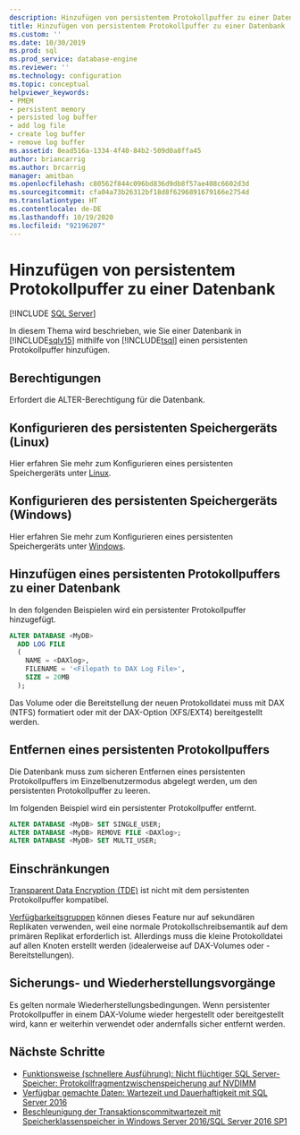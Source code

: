 ```yaml
---
description: Hinzufügen von persistentem Protokollpuffer zu einer Datenbank
title: Hinzufügen von persistentem Protokollpuffer zu einer Datenbank
ms.custom: ''
ms.date: 10/30/2019
ms.prod: sql
ms.prod_service: database-engine
ms.reviewer: ''
ms.technology: configuration
ms.topic: conceptual
helpviewer_keywords:
- PMEM
- persistent memory
- persisted log buffer
- add log file
- create log buffer
- remove log buffer
ms.assetid: 8ead516a-1334-4f40-84b2-509d0a8ffa45
author: briancarrig
ms.author: brcarrig
manager: amitban
ms.openlocfilehash: c80562f844c096bd836d9db8f57ae408c6602d3d
ms.sourcegitcommit: cfa04a73b26312bf18d8f6296891679166e2754d
ms.translationtype: HT
ms.contentlocale: de-DE
ms.lasthandoff: 10/19/2020
ms.locfileid: "92196207"
---
```

# <a name="add-persisted-log-buffer-to-a-database"></a>Hinzufügen von persistentem Protokollpuffer zu einer Datenbank
 [!INCLUDE [SQL Server](../../includes/applies-to-version/sqlserver.md)]

In diesem Thema wird beschrieben, wie Sie einer Datenbank in [!INCLUDE[sqlv15](../../includes/sssqlv15-md.md)] mithilfe von [!INCLUDE[tsql](../../includes/tsql-md.md)] einen persistenten Protokollpuffer hinzufügen.  
  
## <a name="permissions"></a>Berechtigungen

Erfordert die ALTER-Berechtigung für die Datenbank.  

## <a name="configure-persistent-memory-device-linux"></a>Konfigurieren des persistenten Speichergeräts (Linux)

Hier erfahren Sie mehr zum Konfigurieren eines persistenten Speichergeräts unter [Linux](../../linux/sql-server-linux-configure-pmem.md).

## <a name="configure-persistent-memory-device-windows"></a>Konfigurieren des persistenten Speichergeräts (Windows)

Hier erfahren Sie mehr zum Konfigurieren eines persistenten Speichergeräts unter [Windows](/windows-server/storage/storage-spaces/deploy-pmem/).
  
## <a name="add-a-persisted-log-buffer-to-a-database"></a>Hinzufügen eines persistenten Protokollpuffers zu einer Datenbank  

In den folgenden Beispielen wird ein persistenter Protokollpuffer hinzugefügt.

```sql
ALTER DATABASE <MyDB> 
  ADD LOG FILE 
  (
    NAME = <DAXlog>, 
    FILENAME = '<Filepath to DAX Log File>', 
    SIZE = 20MB
  );
```

Das Volume oder die Bereitstellung der neuen Protokolldatei muss mit DAX (NTFS) formatiert oder mit der DAX-Option (XFS/EXT4) bereitgestellt werden.

## <a name="remove-a-persisted-log-buffer"></a>Entfernen eines persistenten Protokollpuffers

Die Datenbank muss zum sicheren Entfernen eines persistenten Protokollpuffers im Einzelbenutzermodus abgelegt werden, um den persistenten Protokollpuffer zu leeren.

Im folgenden Beispiel wird ein persistenter Protokollpuffer entfernt.

```sql
ALTER DATABASE <MyDB> SET SINGLE_USER;
ALTER DATABASE <MyDB> REMOVE FILE <DAXlog>;
ALTER DATABASE <MyDB> SET MULTI_USER;
```

## <a name="limitations"></a>Einschränkungen

[Transparent Data Encryption (TDE)](../security/encryption/transparent-data-encryption.md) ist nicht mit dem persistenten Protokollpuffer kompatibel.

[Verfügbarkeitsgruppen](../../t-sql/statements/create-availability-group-transact-sql.md) können dieses Feature nur auf sekundären Replikaten verwenden, weil eine normale Protokollschreibsemantik auf dem primären Replikat erforderlich ist. Allerdings muss die kleine Protokolldatei auf allen Knoten erstellt werden (idealerweise auf DAX-Volumes oder -Bereitstellungen).

## <a name="backup-and-restore-operations"></a>Sicherungs- und Wiederherstellungsvorgänge

Es gelten normale Wiederherstellungsbedingungen. Wenn persistenter Protokollpuffer in einem DAX-Volume wieder hergestellt oder bereitgestellt wird, kann er weiterhin verwendet oder andernfalls sicher entfernt werden.
  
## <a name="next-steps"></a>Nächste Schritte

- [Funktionsweise (schnellere Ausführung): Nicht flüchtiger SQL Server-Speicher: Protokollfragmentzwischenspeicherung auf NVDIMM](/archive/blogs/bobsql/how-it-works-it-just-runs-faster-non-volatile-memory-sql-server-tail-of-log-caching-on-nvdimm)
- [Verfügbar gemachte Daten: Wartezeit und Dauerhaftigkeit mit SQL Server 2016](https://channel9.msdn.com/Shows/Data-Exposed/Latency-and-Durability-with-SQL-Server-2016)
- [Beschleunigung der Transaktionscommitwartezeit mit Speicherklassenspeicher in Windows Server 2016/SQL Server 2016 SP1](/archive/blogs/sqlserverstorageengine/transaction-commit-latency-acceleration-using-storage-class-memory-in-windows-server-2016sql-server-2016-sp1)